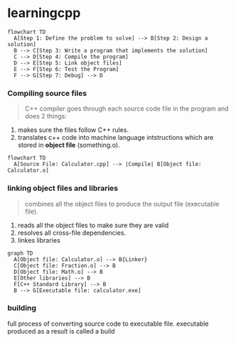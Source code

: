 # learningcpp


```mermaid
flowchart TD
  A[Step 1: Define the problem to solve] --> B[Step 2: Design a solution]
  B --> C[Step 3: Write a program that implements the solution]
  C --> D[Step 4: Compile the program]
  D --> E[Step 5: Link object files]
  E --> F[Step 6: Test the Program]
  F --> G[Step 7: Debug] --> D

```

### Compiling source files
> C++ compiler goes through each source code file in the program and does 2 things:
1. makes sure the files follow C++ rules.
2. translates c++ code into machine language intstructions which are stored in **object file** (something.o).

```mermaid
flowchart TD
  A[Source File: Calculator.cpp] --> |Compile| B[Object file: Calculator.o]

```

### linking object files and libraries

> combines all the object files to produce the output file (executable file).

1. reads all the object files to make sure they are valid
2. resolves all cross-file dependencies.
3. linkes libraries

```mermaid
graph TD
  A[Object file: Calculator.o] --> B{Linker}
  C[Object file: Fraction.o] --> B
  D[Object file: Math.o] --> B
  E[Other libraries] --> B
  F[C++ Standard Library] --> B
  B --> G[Executable file: calculator.exe]

```

### building
full process of converting source code to executable file. executable produced as a result is called a build
